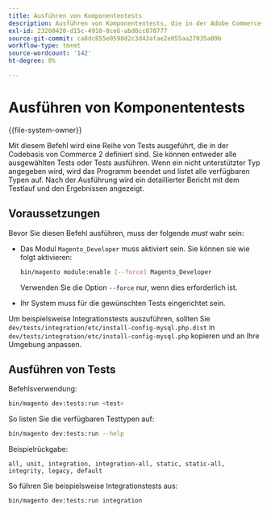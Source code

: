 ```yaml
---
title: Ausführen von Komponententests
description: Ausführen von Komponententests, die in der Adobe Commerce-Codebasis definiert sind.
exl-id: 23200420-d15c-4910-8ce6-abd0cc070777
source-git-commit: ca8dc855e0598d2c3d43afae2e055aa27035a09b
workflow-type: tm+mt
source-wordcount: '142'
ht-degree: 0%

---
```


# Ausführen von Komponententests

{{file-system-owner}}

Mit diesem Befehl wird eine Reihe von Tests ausgeführt, die in der Codebasis von Commerce 2 definiert sind. Sie können entweder alle ausgewählten Tests oder Tests ausführen. Wenn ein nicht unterstützter Typ angegeben wird, wird das Programm beendet und listet alle verfügbaren Typen auf. Nach der Ausführung wird ein detaillierter Bericht mit dem Testlauf und den Ergebnissen angezeigt.

## Voraussetzungen

Bevor Sie diesen Befehl ausführen, muss der folgende _must_ wahr sein:

- Das Modul `Magento_Developer` muss aktiviert sein. Sie können sie wie folgt aktivieren:

  ```bash
  bin/magento module:enable [--force] Magento_Developer
  ```

  Verwenden Sie die Option `--force` nur, wenn dies erforderlich ist.

- Ihr System muss für die gewünschten Tests eingerichtet sein.

Um beispielsweise Integrationstests auszuführen, sollten Sie `dev/tests/integration/etc/install-config-mysql.php.dist` in `dev/tests/integration/etc/install-config-mysql.php` kopieren und an Ihre Umgebung anpassen.

## Ausführen von Tests

Befehlsverwendung:

```bash
bin/magento dev:tests:run <test>
```

So listen Sie die verfügbaren Testtypen auf:

```bash
bin/magento dev:tests:run --help
```

Beispielrückgabe:

```
all, unit, integration, integration-all, static, static-all, integrity, legacy, default
```

So führen Sie beispielsweise Integrationstests aus:

```bash
bin/magento dev:tests:run integration
```
